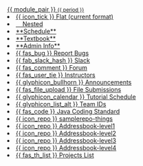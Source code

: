 <navbar placement="top" type="inverse">
  <a slot="brand" href="{{baseUrl}}/index-flat.html" title="Home" class="navbar-brand">{{ module_pair }} <small>{{ period }}</small></a>
  <dropdown text="Flat" class="nav-link">
    <li><a href="{{baseUrl}}/index-flat.html" class="dropdown-item"> {{ icon_tick }} Flat (current format)</a></li>
    <li><a href="{{baseUrl}}/index.html" class="dropdown-item">&nbsp;&nbsp;&nbsp;&nbsp;Nested</a></li>
  </dropdown>
  <li><a href="{{baseUrl}}/index-flat.html" class="nav-link"><md>**Schedule**</md></a></li>
  <li><a href="{{baseUrl}}/se-book-adapted/index.html" target="_blank" class="nav-link"><md>**Textbook**</md></a></li>

  <li><a href="{{baseUrl}}/admin/index-flat.html" class="nav-link"><md>**Admin Info**</md></a></li>
  <dropdown text="Links" class="nav-link">
    <li><a href="{{forum_link}}" target="_blank" class="dropdown-item"> {{ fas_bug }} Report Bugs</a></li>
    <li><a href="{{slack_team}}" target="_blank" class="dropdown-item">{{ fab_slack_hash }} Slack</a></li>
    <li><a href="{{bugs_link}}" target="_blank" class="dropdown-item">{{ fas_comment }} Forum</a></li>
    <li><a href="{{ instructors_page }}" target="_blank" class="dropdown-item">{{ fas_user_tie }} Instructors</a></li>
    <li><a href="{{ivle_announcements}}" target="_blank" class="dropdown-item">{{ glyphicon_bullhorn }} Announcements</a></li>
        <li><a href="{{ivle_files}}" target="_blank" class="dropdown-item">{{ fas_file_upload }} File Submissions</a></li>
    <li><a href="{{baseUrl}}/admin/tutorials.html" target="_blank" class="dropdown-item">{{ glyphicon_calendar }} Tutorial Schedule</a></li>
    <li><a href="{{team_IDs_page}}" target="_blank" class="dropdown-item">{{ glyphicon_list_alt }} Team IDs</a></li>
    <li><a href="{{java_coding_standard}}" target="_blank" class="dropdown-item">{{ fas_code }} Java Coding Standard</a></li>
    <li><a href="{{module_org}}/samplerepo-things" target="_blank" class="dropdown-item">{{ icon_repo }} samplerepo-things</a></li>
    <li><a href="{{module_org}}/addressbook-level1" target="_blank" class="dropdown-item">{{ icon_repo }} Addressbook-level1</a></li>
    <li><a href="{{module_org}}/addressbook-level2" target="_blank" class="dropdown-item">{{ icon_repo }} Addressbook-level2</a></li>
    <li><a href="{{module_org}}/addressbook-level3" target="_blank" class="dropdown-item">{{ icon_repo }} Addressbook-level3</a></li>
    <li><a href="{{module_org}}/addressbook-level4" target="_blank" class="dropdown-item">{{ icon_repo }} Addressbook-level4</a></li>
    <li><a href="{{baseUrl}}/admin/projectList.html" target="_blank" class="dropdown-item">{{ fas_th_list }} Projects List</a></li>
  </dropdown>
</navbar>
